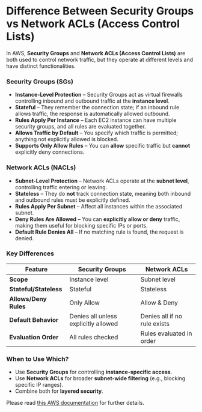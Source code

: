 # Difference Between Security Groups vs Network ACLs (Access Control Lists)

In AWS, **Security Groups** and **Network ACLs (Access Control Lists)** are both used to control network traffic, but they operate at different levels and have distinct functionalities.  

### **Security Groups (SGs)**
- **Instance-Level Protection** – Security Groups act as virtual firewalls controlling inbound and outbound traffic at the **instance level**.
- **Stateful** – They remember the connection state; if an inbound rule allows traffic, the response is automatically allowed outbound.
- **Rules Apply Per Instance** – Each EC2 instance can have multiple security groups, and all rules are evaluated together.
- **Allows Traffic by Default** – You specify which traffic is permitted; anything not explicitly allowed is blocked.
- **Supports Only Allow Rules** – You can **allow** specific traffic but **cannot** explicitly deny connections.

### **Network ACLs (NACLs)**
- **Subnet-Level Protection** – Network ACLs operate at the **subnet level**, controlling traffic entering or leaving.
- **Stateless** – They do **not** track connection state, meaning both inbound and outbound rules must be explicitly defined.
- **Rules Apply Per Subnet** – Affect all instances within the associated subnet.
- **Deny Rules Are Allowed** – You can **explicitly allow or deny** traffic, making them useful for blocking specific IPs or ports.
- **Default Rule Denies All** – If no matching rule is found, the request is denied.

### **Key Differences**
| Feature              | Security Groups | Network ACLs |
|----------------------|----------------|--------------|
| **Scope**            | Instance level  | Subnet level |
| **Stateful/Stateless** | Stateful       | Stateless    |
| **Allows/Deny Rules** | Only Allow     | Allow & Deny |
| **Default Behavior**  | Denies all unless explicitly allowed | Denies all if no rule exists |
| **Evaluation Order** | All rules checked | Rules evaluated in order |

### **When to Use Which?**
- Use **Security Groups** for controlling **instance-specific access**.
- Use **Network ACLs** for broader **subnet-wide filtering** (e.g., blocking specific IP ranges).
- Combine both for **layered security**.

Please read [this AWS documentation](https://docs.aws.amazon.com/vpc/latest/userguide/security-groups.html) for further details.

